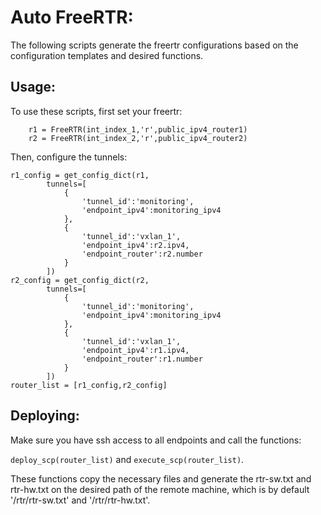 # Auto FreeRTR:

The following scripts generate the freertr configurations based on the configuration templates and desired functions.

## Usage:

To use these scripts, first set your freertr:
```
    r1 = FreeRTR(int_index_1,'r',public_ipv4_router1)
    r2 = FreeRTR(int_index_2,'r',public_ipv4_router2)
```

Then, configure  the tunnels:

```
r1_config = get_config_dict(r1,
        tunnels=[
            {
                'tunnel_id':'monitoring',
                'endpoint_ipv4':monitoring_ipv4
            },
            {
                'tunnel_id':'vxlan_1',
                'endpoint_ipv4':r2.ipv4,
                'endpoint_router':r2.number
            }
        ])
r2_config = get_config_dict(r2,
        tunnels=[
            {
                'tunnel_id':'monitoring',
                'endpoint_ipv4':monitoring_ipv4
            },
            {
                'tunnel_id':'vxlan_1',
                'endpoint_ipv4':r1.ipv4,
                'endpoint_router':r1.number
            }
        ])
router_list = [r1_config,r2_config]
```

## Deploying:

Make sure you have ssh access to all endpoints and  call the functions: 

`deploy_scp(router_list)` and `execute_scp(router_list)`. 

These functions copy the necessary files and generate the rtr-sw.txt and rtr-hw.txt on the desired path of the remote machine, which is by default '/rtr/rtr-sw.txt' and '/rtr/rtr-hw.txt'.
